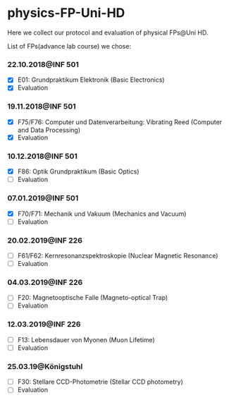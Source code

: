 # physics-FP-Uni-HD
Here we collect our protocol and evaluation of physical FPs@Uni HD.

List of FPs(advance lab course) we chose: 
### 22.10.2018@INF 501
- [x]  E01: Grundpraktikum Elektronik (Basic Electronics)
- [x]  Evaluation
### 19.11.2018@INF 501
- [x]  F75/F76: Computer und Datenverarbeitung: Vibrating Reed (Computer and Data Processing)
- [x]  Evaluation
### 10.12.2018@INF 501
- [x]  F86: Optik Grundpraktikum (Basic Optics)
- [ ]  Evaluation
### 07.01.2019@INF 501
- [x]  F70/F71: Mechanik und Vakuum (Mechanics and Vacuum)
- [ ]  Evaluation
### 20.02.2019@INF 226
- [ ]  F61/F62: Kernresonanzspektroskopie (Nuclear Magnetic Resonance)
- [ ]  Evaluation
### 04.03.2019@INF 226
- [ ]  F20: Magnetooptische Falle (Magneto-optical Trap)
- [ ]  Evaluation
### 12.03.2019@INF 226
- [ ]  F13: Lebensdauer von Myonen (Muon Lifetime)
- [ ]  Evaluation
### 25.03.19@Königstuhl
- [ ]  F30: Stellare CCD-Photometrie (Stellar CCD photometry)
- [ ]  Evaluation
